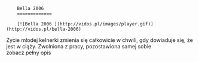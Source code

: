 
        Bella 2006 
        =============
        
        [![Bella 2006 ](http://vidos.pl/images/player.gif)](http://vidos.pl/bella-2006)
        
        
 Życie młodej kelnerki zmienia się całkowicie w chwili, gdy dowiaduje się, że jest w ciąży. Zwolniona z pracy, pozostawiona samej sobie zobacz pełny opis
    